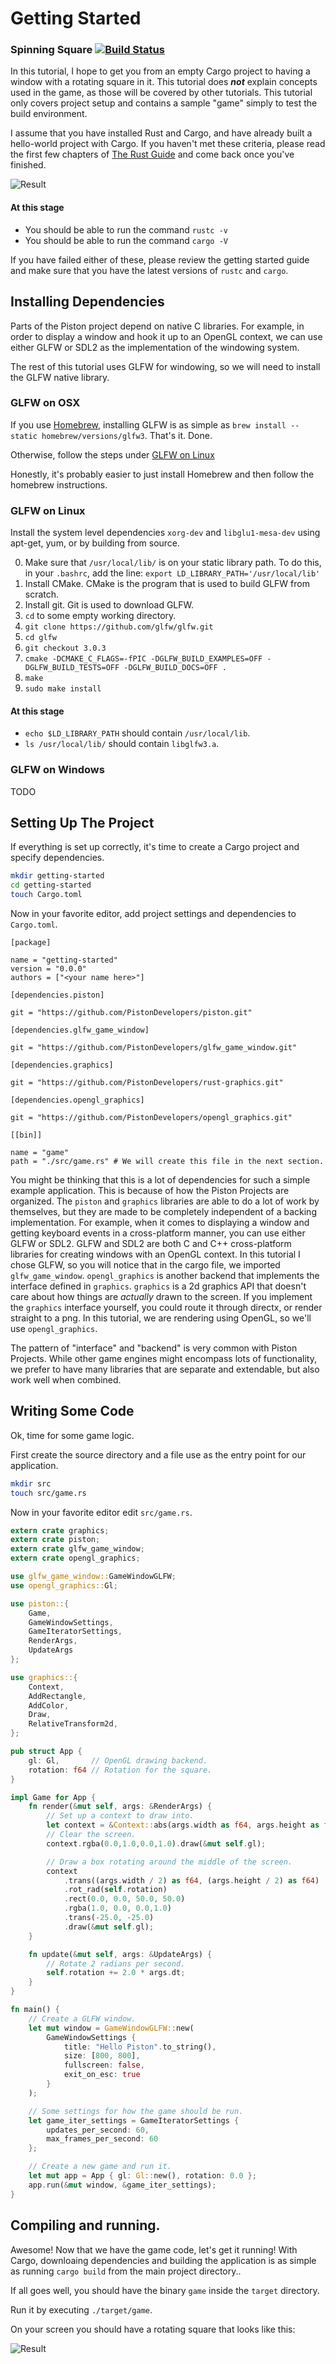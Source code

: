 # Getting Started
### Spinning Square [![Build Status](https://travis-ci.org/TyOverby/Piston-Tutorial.svg?branch=master)](https://travis-ci.org/TyOverby/Piston-Tutorial)

In this tutorial, I hope to get you from an empty Cargo project to having a
window with a rotating square in it.
This tutorial does ___not___ explain concepts used in the game, as those
will be covered by other tutorials.
This tutorial only covers project setup and contains a sample "game" simply
to test the build environment.


I assume that you have installed Rust and Cargo, and have already built a
hello-world project with Cargo.
If you haven't met these criteria, please read the first few chapters of
[The Rust Guide](http://doc.rust-lang.org/guide.html) and come back once
you've finished.

![Result](./out.gif)

#### At this stage

* You should be able to run the command `rustc -v`
* You should be able to run the command `cargo -V`

If you have failed either of these, please review the getting started
guide and make sure that you have the latest versions of `rustc` and `cargo`.

## Installing Dependencies

Parts of the Piston project depend on native C libraries.  For example, in
order to display a window and hook it up to an OpenGL context, we can use
either GLFW or SDL2 as the implementation of the windowing system.

The rest of this tutorial uses GLFW for windowing, so we will need to
install the GLFW native library.

### GLFW on OSX

If you use [Homebrew](http://brew.sh), installing GLFW is as simple as
`brew install --static homebrew/versions/glfw3`.  That's it.  Done.

Otherwise, follow the steps under [GLFW on Linux](#glfw-on-linux)

Honestly, it's probably easier to just install Homebrew and then follow the
homebrew instructions.

### GLFW on Linux

Install the system level dependencies `xorg-dev` and `libglu1-mesa-dev`
using apt-get, yum, or by building from source.

0. Make sure that `/usr/local/lib/` is on your static library path.
   To do this, in your `.bashrc`, add the line:
   `export LD_LIBRARY_PATH='/usr/local/lib'`
1. Install CMake.  CMake is the program that is used to build GLFW
   from scratch.
2. Install git.  Git is used to download GLFW.
3. `cd` to some empty working directory.
4. `git clone https://github.com/glfw/glfw.git`
5. `cd glfw`
6. `git checkout 3.0.3`
7. `cmake -DCMAKE_C_FLAGS=-fPIC -DGLFW_BUILD_EXAMPLES=OFF -DGLFW_BUILD_TESTS=OFF -DGLFW_BUILD_DOCS=OFF .`
8. `make`
9. `sudo make install`

#### At this stage

* `echo $LD_LIBRARY_PATH` should contain `/usr/local/lib`.
* `ls /usr/local/lib/` should contain `libglfw3.a`.


### GLFW on Windows
TODO



## Setting Up The Project

If everything is set up correctly, it's time to create a Cargo project
and specify dependencies.


```bash
mkdir getting-started
cd getting-started
touch Cargo.toml
```

Now in your favorite editor, add project settings and dependencies to
`Cargo.toml`.


```
[package]

name = "getting-started"
version = "0.0.0"
authors = ["<your name here>"]

[dependencies.piston]

git = "https://github.com/PistonDevelopers/piston.git"

[dependencies.glfw_game_window]

git = "https://github.com/PistonDevelopers/glfw_game_window.git"

[dependencies.graphics]

git = "https://github.com/PistonDevelopers/rust-graphics.git"

[dependencies.opengl_graphics]

git = "https://github.com/PistonDevelopers/opengl_graphics.git"

[[bin]]

name = "game"
path = "./src/game.rs" # We will create this file in the next section.
```

You might be thinking that this is a lot of dependencies for such a simple
example application.
This is because of how the Piston Projects are organized.
The `piston` and `graphics` libraries are able to do a lot of work by
themselves, but they are made to be completely independent of a
backing implementation.
For example, when it comes to displaying a window and getting keyboard events
in a cross-platform manner, you can use either GLFW or SDL2.
GLFW and SDL2 are both C and C++ cross-platform libraries for creating windows
with an OpenGL context.
In this tutorial I chose GLFW, so you will notice that in the cargo file, we
imported `glfw_game_window`.
`opengl_graphics` is another backend that implements the interface defined in
`graphics`.
`graphics` is a 2d graphics API that doesn't care about how things are
*actually* drawn to the screen.
If you implement the `graphics` interface yourself, you could route it
through directx, or render straight to a png.
In this tutorial, we are rendering using OpenGL, so we'll use `opengl_graphics`.

The pattern of "interface" and "backend" is very common with Piston Projects.
While other game engines might encompass lots of functionality, we prefer to have
many libraries that are separate and extendable, but also work well when
combined.


## Writing Some Code

Ok, time for some game logic.

First create the source directory and a file use as the entry point for
our application.

```bash
mkdir src
touch src/game.rs
```

Now in your favorite editor edit `src/game.rs`.

```rust
extern crate graphics;
extern crate piston;
extern crate glfw_game_window;
extern crate opengl_graphics;

use glfw_game_window::GameWindowGLFW;
use opengl_graphics::Gl;

use piston::{
    Game,
    GameWindowSettings,
    GameIteratorSettings,
    RenderArgs,
    UpdateArgs
};

use graphics::{
    Context,
    AddRectangle,
    AddColor,
    Draw,
    RelativeTransform2d,
};

pub struct App {
    gl: Gl,       // OpenGL drawing backend.
    rotation: f64 // Rotation for the square.
}

impl Game for App {
    fn render(&mut self, args: &RenderArgs) {
        // Set up a context to draw into.
        let context = &Context::abs(args.width as f64, args.height as f64);
        // Clear the screen.
        context.rgba(0.0,1.0,0.0,1.0).draw(&mut self.gl);

        // Draw a box rotating around the middle of the screen.
        context
            .trans((args.width / 2) as f64, (args.height / 2) as f64)
            .rot_rad(self.rotation)
            .rect(0.0, 0.0, 50.0, 50.0)
            .rgba(1.0, 0.0, 0.0,1.0)
            .trans(-25.0, -25.0)
            .draw(&mut self.gl);
    }

    fn update(&mut self, args: &UpdateArgs) {
        // Rotate 2 radians per second.
        self.rotation += 2.0 * args.dt;
    }
}

fn main() {
    // Create a GLFW window.
    let mut window = GameWindowGLFW::new(
        GameWindowSettings {
            title: "Hello Piston".to_string(),
            size: [800, 800],
            fullscreen: false,
            exit_on_esc: true
        }
    );

    // Some settings for how the game should be run.
    let game_iter_settings = GameIteratorSettings {
        updates_per_second: 60,
        max_frames_per_second: 60
    };

    // Create a new game and run it.
    let mut app = App { gl: Gl::new(), rotation: 0.0 };
    app.run(&mut window, &game_iter_settings);
}
```

## Compiling and running.

Awesome!  Now that we have the game code, let's get it running!
With Cargo, downloaing dependencies and building the application is as
simple as running `cargo build` from the main project directory..

If all goes well, you should have the binary `game` inside the `target`
directory.

Run it by executing `./target/game`.

On your screen you should have a rotating square that looks like this:

![Result](./out.gif)

